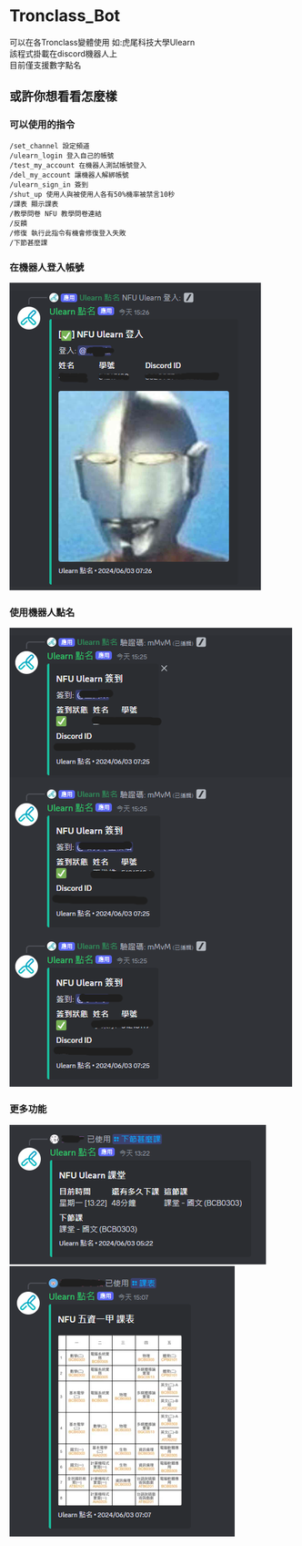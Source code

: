 # Tronclass_Bot
可以在各Tronclass變體使用 如:虎尾科技大學Ulearn  
該程式掛載在discord機器人上  
目前僅支援數字點名  

## 或許你想看看怎麼樣
### 可以使用的指令
```
/set_channel 設定頻道
/ulearn_login 登入自己的帳號
/test_my_account 在機器人測試帳號登入
/del_my_account 讓機器人解綁帳號
/ulearn_sign_in 簽到
/shut_up 使用人與被使用人各有50%機率被禁言10秒
/課表 顯示課表
/教學問卷 NFU 教學問卷連結
/反饋 
/修復 執行此指令有機會修復登入失敗
/下節甚麼課 
```
### 在機器人登入帳號
![login](https://github.com/XiaXia009/Tronclass_Signin/blob/main/login.png)
### 使用機器人點名
![roll_all](https://github.com/XiaXia009/Tronclass_Signin/blob/main/roll%20call.png)
### 更多功能
![next](https://github.com/XiaXia009/Tronclass_Signin/blob/main/next%20class.png)
![table](https://github.com/XiaXia009/Tronclass_Signin/blob/main/curriculum.png)